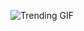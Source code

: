 ![Trending GIF](https://media1.giphy.com/media/v1.Y2lkPThiYjIxNzcyaDY5MGt3OGNwZDlheGV5MTU1OHZ0dTl6eXdidWh1bGhwZGtld25maiZlcD12MV9naWZzX3NlYXJjaCZjdD1n/MT5UUV1d4CXE2A37Dg/giphy.gif)
